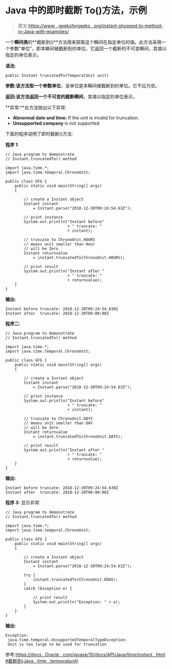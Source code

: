 # Java 中的即时截断 To()方法，示例

> 原文:[https://www . geeksforgeeks . org/instant-shopped to-method-in-Java-with-examples/](https://www.geeksforgeeks.org/instant-truncatedto-method-in-java-with-examples/)

一个**瞬间类**的**截断到()**方法用来获取这个瞬间在指定单位的值。此方法采用一个参数“单位”，即本瞬间被截断到的单位。它返回一个截断的不可变瞬间，其值以指定的单位表示。

**语法:**

```
public Instant truncatedTo(TemporalUnit unit)

```

**参数:**该方法取一个参数**单位**，该单位是本瞬间被截断到的单位。它不应为空。

**返回:**该方法返回一个**不可变的截断瞬间**，其值以指定的单位表示。

**异常:**此方法抛出以下异常:

*   **Abnormal date and time:** If the unit is invalid for truncation.
*   **Unsupported company** is not supported.

下面的程序说明了即时截断()方法:

**程序 1:**

```
// Java program to demonstrate
// Instant.truncatedTo() method

import java.time.*;
import java.time.temporal.ChronoUnit;

public class GFG {
    public static void main(String[] args)
    {

        // create a Instant object
        Instant instant
            = Instant.parse("2018-12-30T09:24:54.63Z");

        // print instance
        System.out.println("Instant before"
                           + " truncate: "
                           + instant);

        // truncate to ChronoUnit.HOURS
        // means unit smaller than Hour
        // will be Zero
        Instant returnvalue
            = instant.truncatedTo(ChronoUnit.HOURS);

        // print result
        System.out.println("Instant after "
                           + " truncate: "
                           + returnvalue);
    }
}
```

**输出:**

```
Instant before truncate: 2018-12-30T09:24:54.630Z
Instant after  truncate: 2018-12-30T09:00:00Z

```

**程序二:**

```
// Java program to demonstrate
// Instant.truncatedTo() method

import java.time.*;
import java.time.temporal.ChronoUnit;

public class GFG {
    public static void main(String[] args)
    {

        // create a Instant object
        Instant instant
            = Instant.parse("2018-12-30T09:24:54.63Z");

        // print instance
        System.out.println("Instant before"
                           + " truncate: "
                           + instant);

        // truncate to ChronoUnit.DAYS
        // means unit smaller than DAY
        // will be Zero
        Instant returnvalue
            = instant.truncatedTo(ChronoUnit.DAYS);

        // print result
        System.out.println("Instant after "
                           + " truncate: "
                           + returnvalue);
    }
}
```

**输出:**

```
Instant before truncate: 2018-12-30T09:24:54.630Z
Instant after  truncate: 2018-12-30T00:00:00Z

```

**程序 3:** 显示异常:

```
// Java program to demonstrate
// Instant.truncatedTo() method

import java.time.*;
import java.time.temporal.ChronoUnit;

public class GFG {
    public static void main(String[] args)
    {

        // create a Instant object
        Instant instant
            = Instant.parse("2018-12-30T09:24:54.63Z");

        try {
            instant.truncatedTo(ChronoUnit.ERAS);
        }
        catch (Exception e) {

            // print result
            System.out.println("Exception: " + e);
        }
    }
}
```

**输出:**

```
Exception:
 java.time.temporal.UnsupportedTemporalTypeException:
 Unit is too large to be used for truncation

```

参考:[https://docs . Oracle . com/javase/10/docs/API/Java/time/instant . html #截断到(Java . time . temporalunit)](https://docs.oracle.com/javase/10/docs/api/java/time/Instant.html#truncatedTo(java.time.temporal.TemporalUnit))